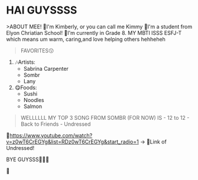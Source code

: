 <h1>HAI GUYSSSS</h1>
<p>
  >ABOUT MEE!
📌I'm Kimberly, or you can call me Kimmy 
🏫I'm a student from Elyon Chriatian School!
💬I'm currently in Grade 8.
MY MBTI ISSS ESFJ-T which means um warm, caring,and love helping others hehheheh

  >FAVORITES😗
1. 🎶Artists:
   - Sabrina Carpenter
   - Sombr
   - Lany
2. 😋Foods:
   - Sushi
   - Noodles
   - Salmon
  >WELLLLLL MY TOP 3 SONG FROM SOMBR (FOR NOW) IS
    - 12 to 12
    - Back to Friends
    - Undressed

🔗https://www.youtube.com/watch?v=z0wT6CrEGYg&list=RDz0wT6CrEGYg&start_radio=1 -> 💬Link of Undressed!


BYE GUYSSS🤌🆙🫶



</p>🏫
